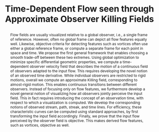 ---
# this file is written in YAML http://docs.ansible.com/ansible/latest/YAMLSyntax.html
# all lines with a leading sharp are comments and will not be compiled
# longer blocks of text should start with a a leading > to escape all special characters

# URL handle for generated webpage
slug:       killingobservers

#specifies layout to be used for page generation (do not modify)
layout:     publication

#publication title
title:      >
   Time-Dependent Flow seen through Approximate Observer Killing Fields
   
#include in selected publications on front page (optional, delete line if not applicable)
display:	selected

#list all publication authors in correct order (please check the spelling is identical to your personal page)
authors:
 - Markus Hadwiger
 - Matej Mlejnek
 - Thomas Theußl
 - Peter Rautek
 
#insert publication venue (displayed on publication page)
venue:      >
   IEEE Transactions on Visualization and Computer Graphics, Vol.25, No.1 (Proceedings IEEE Scientific Visualization 2018), pp. 1257-1266
   
#insert short venue (displayed in box in publication list)
shortvenue: >
   IEEE Scientific Visualization 2018

#specify publication year
year:       2019

#insert abstract of publication
abstract:   >
   Flow fields are usually visualized relative to a global observer, i.e., a single frame of reference. However, often no global frame can depict all flow features equally well. Likewise, objective criteria for detecting features such as vortices often use either a global reference frame, or compute a separate frame for each point in space and time. We propose the first general framework that enables choosing a smooth trade-off between these two extremes. Using global optimization to minimize specific differential geometric properties, we compute a time-dependent observer velocity field that describes the motion of a continuous field of observers adapted to the input flow. This requires developing the novel notion of an observed time derivative. While individual observers are restricted to rigid motions, overall we compute an approximate Killing field, corresponding to almost-rigid motion. This enables continuous transitions between different observers. Instead of focusing only on flow features, we furthermore develop a novel general notion of visualizing how all observers jointly perceive the input field. This in fact requires introducing the concept of an observation time, with respect to which a visualization is computed. We develop the corresponding notions of observed stream, path, streak, and time lines. For efficiency, these characteristic curves can be computed using standard approaches, by first transforming the input field accordingly. Finally, we prove that the input flow perceived by the observer field is objective. This makes derived flow features, such as vortices, objective as well.
   
#link to hi-res teaser image of publication (please make sure the image is wide, e.g. aspect ratio between 4:2 and 4:1)
teaser:     './publications/2018_hadwiger_killingobservers.jpg'
   
#link to smaller thumbnail image of publication (please make sure the aspect ratio is 3:2, suggested size is 150x100px)
thumbnail:  './publications/2018_hadwiger_thumbnail.png'

#link to publication video (optional): you can either upload the video to our website (insert local link) or host it on youtube or vimeo (in this case insert the youtube/vimeo link)
video:      './publications/2018_hadwiger_killingobservers.mp4'

#link to talk video (optional): you can either upload the video to our website (insert local link) or host it on youtube or vimeo (in this case insert the youtube/vimeo link)
talk:       'https://vimeo.com/303651560'

#link to publication pdf (optional)
pdf:        './publications/2018_hadwiger_killingobservers.pdf'

#insert citation. please format citation by inserting <br> at line breaks, &nbsp;&nbsp; will insert a tab character to prettify the citation
citation:   >
  @article{Hadwiger2019ObserverKillingFields,<br>
   &nbsp;&nbsp;title = {Time-Dependent Flow seen through Approximate Observer Killing Fields},<br>
   &nbsp;&nbsp;author = {Hadwiger, Markus and Mlejnek, Matej and Theu{\ss}l, Thomas and Rautek, Peter},<br>
   &nbsp;&nbsp;journal = {IEEE Transactions on Visualization and Computer Graphics (Proceedings IEEE Scientific Visualization 2018)},<br>
   &nbsp;&nbsp;year = {2019}<br>
   &nbsp;&nbsp;volume = {25},<br>
   &nbsp;&nbsp;number = {1},<br>
   &nbsp;&nbsp;pages = {1257-1266}<br>
  }

#insert links to additional material for the publication (optional)
#links need a title, a URL and a type (this defines the link icon) which can be one of the following values: code, archive, files, slides or text (this is the default icon)
links: 
 - title: Appdx
   type:  pdf
   url:   './publications/2018_hadwiger_killingobservers_appendixes.pdf'
 - title: Slides
   type:  slides
   url:   './publications/2018_hadwiger_killingobservers_slides.pdf'
 - title: Code
   type:  github
   url:   'https://github.com/vccvisualization/killingobservers'
 
---